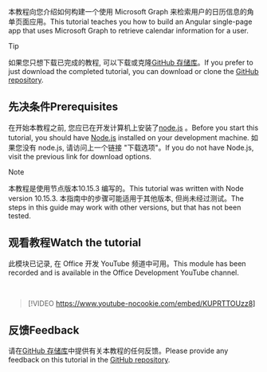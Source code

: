 <!-- markdownlint-disable MD002 MD041 -->

<span data-ttu-id="e33bb-101">本教程向您介绍如何构建一个使用 Microsoft Graph 来检索用户的日历信息的角单页面应用。</span><span class="sxs-lookup"><span data-stu-id="e33bb-101">This tutorial teaches you how to build an Angular single-page app that uses Microsoft Graph to retrieve calendar information for a user.</span></span>

> [!TIP]
> <span data-ttu-id="e33bb-102">如果您只想下载已完成的教程, 可以下载或克隆[GitHub 存储库](https://github.com/microsoftgraph/msgraph-training-angularspa)。</span><span class="sxs-lookup"><span data-stu-id="e33bb-102">If you prefer to just download the completed tutorial, you can download or clone the [GitHub repository](https://github.com/microsoftgraph/msgraph-training-angularspa).</span></span>

## <a name="prerequisites"></a><span data-ttu-id="e33bb-103">先决条件</span><span class="sxs-lookup"><span data-stu-id="e33bb-103">Prerequisites</span></span>

<span data-ttu-id="e33bb-104">在开始本教程之前, 您应已在开发计算机上安装了[node.js](https://nodejs.org) 。</span><span class="sxs-lookup"><span data-stu-id="e33bb-104">Before you start this tutorial, you should have [Node.js](https://nodejs.org) installed on your development machine.</span></span> <span data-ttu-id="e33bb-105">如果您没有 node.js, 请访问上一个链接 "下载选项"。</span><span class="sxs-lookup"><span data-stu-id="e33bb-105">If you do not have Node.js, visit the previous link for download options.</span></span>

> [!NOTE]
> <span data-ttu-id="e33bb-106">本教程是使用节点版本10.15.3 编写的。</span><span class="sxs-lookup"><span data-stu-id="e33bb-106">This tutorial was written with Node version 10.15.3.</span></span> <span data-ttu-id="e33bb-107">本指南中的步骤可能适用于其他版本, 但尚未经过测试。</span><span class="sxs-lookup"><span data-stu-id="e33bb-107">The steps in this guide may work with other versions, but that has not been tested.</span></span>

## <a name="watch-the-tutorial"></a><span data-ttu-id="e33bb-108">观看教程</span><span class="sxs-lookup"><span data-stu-id="e33bb-108">Watch the tutorial</span></span>

<span data-ttu-id="e33bb-109">此模块已记录, 在 Office 开发 YouTube 频道中可用。</span><span class="sxs-lookup"><span data-stu-id="e33bb-109">This module has been recorded and is available in the Office Development YouTube channel.</span></span>

<!-- markdownlint-disable MD033 MD034 -->
<br/>

> [!VIDEO https://www.youtube-nocookie.com/embed/KUPRTTOUzz8]
<!-- markdownlint-enable MD033 MD034 -->

## <a name="feedback"></a><span data-ttu-id="e33bb-110">反馈</span><span class="sxs-lookup"><span data-stu-id="e33bb-110">Feedback</span></span>

<span data-ttu-id="e33bb-111">请在[GitHub 存储库](https://github.com/microsoftgraph/msgraph-training-angularspa)中提供有关本教程的任何反馈。</span><span class="sxs-lookup"><span data-stu-id="e33bb-111">Please provide any feedback on this tutorial in the [GitHub repository](https://github.com/microsoftgraph/msgraph-training-angularspa).</span></span>
